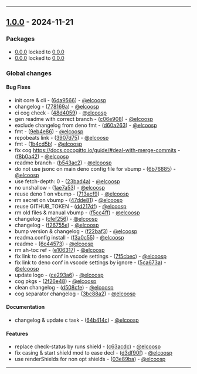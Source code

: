 - - -
## [1.0.0](https://github.com/elcoosp/readma/compare/3bc88a21b9e765715a5836f8ee001146ac3dff34..1.0.0) - 2024-11-21
### Packages
- [0.0.0](core) locked to [0.0.0](https://github.com/elcoosp/readma/tree/0.0.0)
- [0.0.0](cli) locked to [0.0.0](https://github.com/elcoosp/readma/tree/0.0.0)
### Global changes
#### Bug Fixes
- init core & cli - ([6da9566](https://github.com/elcoosp/readma/commit/6da956630cb23ff60d96ce36e6f5071cee0c4214)) - [@elcoosp](https://github.com/elcoosp)
- changelog - ([778169a](https://github.com/elcoosp/readma/commit/778169ad6afccece139cd291283bbec24483a49f)) - [@elcoosp](https://github.com/elcoosp)
- ci cog check - ([48d4059](https://github.com/elcoosp/readma/commit/48d4059733172a58cc5e4e6cfde07d3ed5e05b53)) - [@elcoosp](https://github.com/elcoosp)
- gen readme with correct branch - ([c06e908](https://github.com/elcoosp/readma/commit/c06e9086d9fc7f8877be41495ceb61d7883b305d)) - [@elcoosp](https://github.com/elcoosp)
- exclude changelog from deno fmt - ([d60a263](https://github.com/elcoosp/readma/commit/d60a263a49ac6e15d3ad9704fd1a514d9a94504f)) - [@elcoosp](https://github.com/elcoosp)
- fmt - ([9eb4e86](https://github.com/elcoosp/readma/commit/9eb4e86e36ab476a6ad463f1a159bf651525d1b6)) - [@elcoosp](https://github.com/elcoosp)
- repobeats link - ([3907d75](https://github.com/elcoosp/readma/commit/3907d756461e92b711c63808b6e148d081d9e503)) - [@elcoosp](https://github.com/elcoosp)
- fmt - ([1b4cd5b](https://github.com/elcoosp/readma/commit/1b4cd5b06845955503d275e25208cc914672b6b0)) - [@elcoosp](https://github.com/elcoosp)
- fix cog https://docs.cocogitto.io/guide/#deal-with-merge-commits - ([f8b0a42](https://github.com/elcoosp/readma/commit/f8b0a42f8685ed66d5ff638c5b4e74e8d10a37b9)) - [@elcoosp](https://github.com/elcoosp)
- readme branch - ([b543ac2](https://github.com/elcoosp/readma/commit/b543ac23ae0e534c3a033feb8c5a76125bbb88d0)) - [@elcoosp](https://github.com/elcoosp)
- do not use jsonc on main deno config file for vbump - ([6b76885](https://github.com/elcoosp/readma/commit/6b76885a6022c0304a50c2ffe1049066b99f66c2)) - [@elcoosp](https://github.com/elcoosp)
- use fetch-depth: 0 - ([23bad4a](https://github.com/elcoosp/readma/commit/23bad4abc5c6f6678a3de01e3256bb9142cbf1ec)) - [@elcoosp](https://github.com/elcoosp)
- no unshallow - ([1ae7a53](https://github.com/elcoosp/readma/commit/1ae7a533fdc1170ffd50c866ab92bc14fcd49bdb)) - [@elcoosp](https://github.com/elcoosp)
- reuse deno 1 on vbump - ([713acf9](https://github.com/elcoosp/readma/commit/713acf901a9fe005b618fdccd6247157afb1c7a8)) - [@elcoosp](https://github.com/elcoosp)
- rm secret on vbump - ([47dde81](https://github.com/elcoosp/readma/commit/47dde81a802b2ec5ef38673868cd503eac85208c)) - [@elcoosp](https://github.com/elcoosp)
- reuse GITHUB_TOKEN - ([dd217df](https://github.com/elcoosp/readma/commit/dd217df8a190b965abcb4c7131e1f4a41bd89463)) - [@elcoosp](https://github.com/elcoosp)
- rm old files & manual vbump - ([f5cc4ff](https://github.com/elcoosp/readma/commit/f5cc4ffc600137802e2843c8e67568ced7b5f034)) - [@elcoosp](https://github.com/elcoosp)
- changelog - ([cfef256](https://github.com/elcoosp/readma/commit/cfef2560e0802655705f6632e18a275ffff66602)) - [@elcoosp](https://github.com/elcoosp)
- changelog - ([f26755e](https://github.com/elcoosp/readma/commit/f26755e53f8b00b9c3c9e6eb8771c46969977ce6)) - [@elcoosp](https://github.com/elcoosp)
- bump version & changelog - ([f22baf3](https://github.com/elcoosp/readma/commit/f22baf36628150190558da7b80e90aa32508b07b)) - [@elcoosp](https://github.com/elcoosp)
- readma.config install - ([f3a0c55](https://github.com/elcoosp/readma/commit/f3a0c55b9afd50efddfe029eec9f74eda341f761)) - [@elcoosp](https://github.com/elcoosp)
- readme - ([6c44573](https://github.com/elcoosp/readma/commit/6c44573110c582b18f46a9f896d4c9f948741983)) - [@elcoosp](https://github.com/elcoosp)
- rm ah-toc ref - ([e106317](https://github.com/elcoosp/readma/commit/e106317aa2310b8bc662d6351710bec9332bd6c2)) - [@elcoosp](https://github.com/elcoosp)
- fix link to deno conf in vscode settings - ([7f5cbec](https://github.com/elcoosp/readma/commit/7f5cbecea3100eab575e6180a3da1950b8644063)) - [@elcoosp](https://github.com/elcoosp)
- fix link to deno conf in vscode settings by ignore - ([5ca673a](https://github.com/elcoosp/readma/commit/5ca673ab164a9638ead5dbd20a3e4188235a08a0)) - [@elcoosp](https://github.com/elcoosp)
- update logo - ([ce293a6](https://github.com/elcoosp/readma/commit/ce293a6ca830ade021800dfdd524404adf05e4e6)) - [@elcoosp](https://github.com/elcoosp)
- cog pkgs - ([2f26e48](https://github.com/elcoosp/readma/commit/2f26e484202c12e544b61f2142c612df4bd55ab7)) - [@elcoosp](https://github.com/elcoosp)
- clean changelog - ([d508cfe](https://github.com/elcoosp/readma/commit/d508cfecb498170339e6d8877297c2f6c1b82aaa)) - [@elcoosp](https://github.com/elcoosp)
- cog separator changelog - ([3bc88a2](https://github.com/elcoosp/readma/commit/3bc88a21b9e765715a5836f8ee001146ac3dff34)) - [@elcoosp](https://github.com/elcoosp)
#### Documentation
- changelog & update c task - ([64b414c](https://github.com/elcoosp/readma/commit/64b414c8498bd5b71f393a8343a3f44630eda0fc)) - [@elcoosp](https://github.com/elcoosp)
#### Features
- replace check-status by runs shield - ([c63acdc](https://github.com/elcoosp/readma/commit/c63acdc812602062cce2444d2b2bbae36b003846)) - [@elcoosp](https://github.com/elcoosp)
- fix casing & start shield mod to ease decl - ([d3df90f](https://github.com/elcoosp/readma/commit/d3df90f12ae9b4202d5f94d7f00a80a6a2febc97)) - [@elcoosp](https://github.com/elcoosp)
- use renderShields for non opt shields - ([03e89ba](https://github.com/elcoosp/readma/commit/03e89ba93e29c272c28aa7ecf94ca3fb81bae368)) - [@elcoosp](https://github.com/elcoosp)

- - -
